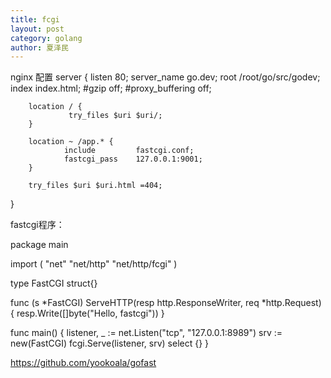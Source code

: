 ```yaml
---
title: fcgi
layout: post
category: golang
author: 夏泽民
---
```

nginx 配置
server {
        listen 80;
        server_name go.dev;
        root /root/go/src/godev;
        index index.html;
        #gzip off;
        #proxy_buffering off;

        location / {
                 try_files $uri $uri/;
        }

        location ~ /app.* {
                include         fastcgi.conf;
                fastcgi_pass    127.0.0.1:9001;
        }

        try_files $uri $uri.html =404;
}
<!-- more -->
fastcgi程序：

package main

import (
	"net"
	"net/http"
	"net/http/fcgi"
)

type FastCGI struct{}

func (s *FastCGI) ServeHTTP(resp http.ResponseWriter, req *http.Request) {
	resp.Write([]byte("Hello, fastcgi"))
}

func main() {
	listener, _ := net.Listen("tcp", "127.0.0.1:8989")
	srv := new(FastCGI)
	fcgi.Serve(listener, srv)
	select {}
}

https://github.com/yookoala/gofast



